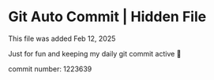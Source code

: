 # Git Auto Commit | Hidden File

This file was added Feb 12, 2025

Just for fun and keeping my daily git commit active 🤪

commit number: 1223639
